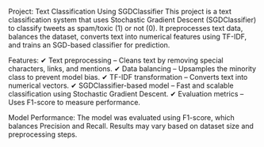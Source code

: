 Project: Text Classification Using SGDClassifier
This project is a text classification system that uses Stochastic Gradient Descent (SGDClassifier) to classify tweets as spam/toxic (1) or not (0).
It preprocesses text data, balances the dataset, converts text into numerical features using TF-IDF, and trains an SGD-based classifier for prediction.

Features:
✔ Text preprocessing – Cleans text by removing special characters, links, and mentions.
✔ Data balancing – Upsamples the minority class to prevent model bias.
✔ TF-IDF transformation – Converts text into numerical vectors.
✔ SGDClassifier-based model – Fast and scalable classification using Stochastic Gradient Descent.
✔ Evaluation metrics – Uses F1-score to measure performance.

Model Performance:
The model was evaluated using F1-score, which balances Precision and Recall.
Results may vary based on dataset size and preprocessing steps.

